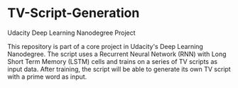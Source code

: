 # TV-Script-Generation
Udacity Deep Learning Nanodegree Project

This repository is part of a core project in Udacity's Deep Learning Nanodegree.
The script uses a Recurrent Neural Network (RNN) with Long Short Term Memory (LSTM) cells and trains on a series of TV scripts as input data.
After training, the script will be able to generate its own TV script with a prime word as input.
